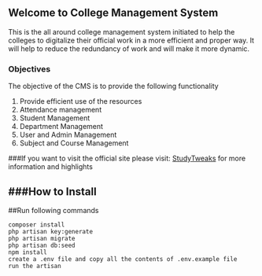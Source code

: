 ## Welcome to College Management System

This is the all around college management system initiated to help the colleges to digitalize their official work in a more efficient and proper way.
It will help to reduce the redundancy of work and will make it more dynamic.

### Objectives

The objective of the CMS is to provide the following functionality

1.  Provide efficient use of the resources
2.  Attendance management
3.  Student Management
4.  Department Management
5.  User and Admin Management
6.  Subject and Course Management

###If you want to visit the official site please visit:
[StudyTweaks](www.studytweaks.com) for more information and highlights

###How to Install
---
##Run following commands
```
composer install
php artisan key:generate
php artisan migrate
php artisan db:seed
npm install
create a .env file and copy all the contents of .env.example file
run the artisan 
```

